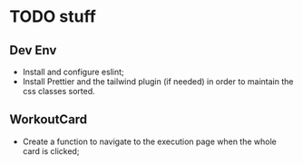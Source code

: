# TODO stuff
## Dev Env
* Install and configure eslint;
* Install Prettier and the tailwind plugin (if needed) in order to maintain the css classes sorted.

## WorkoutCard
* Create a function to navigate to the execution page when the whole card is clicked;